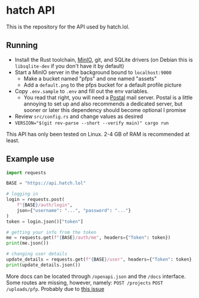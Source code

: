 # hatch API

This is the repository for the API used by hatch.lol.

## Running

- Install the Rust toolchain, [MinIO](https://min.io/docs/minio/linux/operations/installation.html), git, and SQLite drivers (on Debian this is `libsqlite-dev` if you don't have it by default)
- Start a MinIO server in the background bound to `localhost:9000`
  - Make a bucket named "pfps" and one named "assets"
  - Add a `default.png` to the pfps bucket for a default profile picture
- Copy `.env.sample` to `.env` and fill out the env variables.
  - You read that right, you will need a [Postal](https://docs.postalserver.io/getting-started) mail server. Postal is a little annoying to set up and also recommends a dedicated server, but sooner or later this dependency should become optional I promise
- Review `src/config.rs` and change values as desired
- `VERSION="$(git rev-parse --short --verify main)" cargo run`

This API has only been tested on Linux. 2-4 GB of RAM is recommended at least.

## Example use

```py
import requests

BASE = "https://api.hatch.lol"

# logging in
login = requests.post(
    f"{BASE}/auth/login",
    json={"username": "...", "password": "..."}
)
token = login.json()["token"]

# getting your info from the token
me = requests.get(f"{BASE}/auth/me", headers={"Token": token})
print(me.json())

# changing user details
update_details = requests.get(f"{BASE}/user", headers={"Token": token}, body={...})
print(update_details.json())
```

More docs can be located through `/openapi.json` and the `/docs` interface. Some routes are missing, however, namely: `POST /projects` `POST /uploads/pfp`. Probably due to [this issue](https://github.com/GREsau/schemars/issues/103)